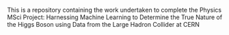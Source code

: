 This is a repository containing the work undertaken to complete the Physics MSci Project: Harnessing Machine Learning to Determine the True Nature of the Higgs Boson using Data from the Large Hadron Collider at CERN
